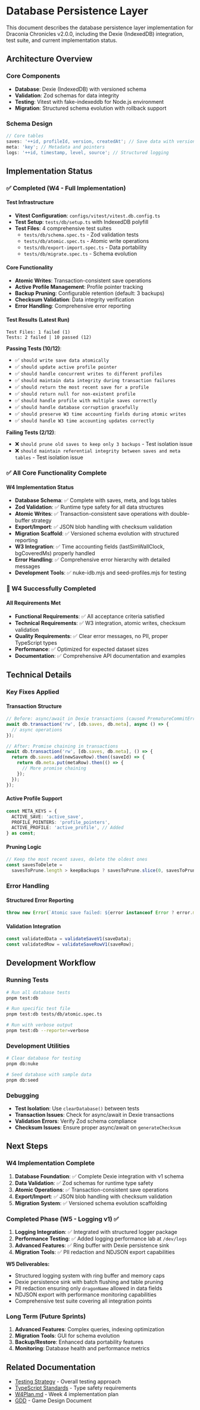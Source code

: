 <!-- markdownlint-disable -->

# Database Persistence Layer

This document describes the database persistence layer implementation for Draconia Chronicles v2.0.0,
including the Dexie (IndexedDB) integration, test suite, and current implementation status.

## Architecture Overview

### Core Components

- **Database**: Dexie (IndexedDB) with versioned schema
- **Validation**: Zod schemas for data integrity
- **Testing**: Vitest with fake-indexeddb for Node.js environment
- **Migration**: Structured schema evolution with rollback support

### Schema Design

```typescript
// Core tables
saves: '++id, profileId, version, createdAt'; // Save data with versioning
meta: 'key'; // Metadata and pointers
logs: '++id, timestamp, level, source'; // Structured logging
```

## Implementation Status

### ✅ Completed (W4 - Full Implementation)

#### **Test Infrastructure**

- **Vitest Configuration**: `configs/vitest/vitest.db.config.ts`
- **Test Setup**: `tests/db/setup.ts` with IndexedDB polyfill
- **Test Files**: 4 comprehensive test suites
  - `tests/db/schema.spec.ts` - Zod validation tests
  - `tests/db/atomic.spec.ts` - Atomic write operations
  - `tests/db/export-import.spec.ts` - Data portability
  - `tests/db/migrate.spec.ts` - Schema evolution

#### **Core Functionality**

- **Atomic Writes**: Transaction-consistent save operations
- **Active Profile Management**: Profile pointer tracking
- **Backup Pruning**: Configurable retention (default: 3 backups)
- **Checksum Validation**: Data integrity verification
- **Error Handling**: Comprehensive error reporting

#### **Test Results** (Latest Run)

```
Test Files: 1 failed (1)
Tests: 2 failed | 10 passed (12)
```

**Passing Tests (10/12)**:

- ✅ `should write save data atomically`
- ✅ `should update active profile pointer`
- ✅ `should handle concurrent writes to different profiles`
- ✅ `should maintain data integrity during transaction failures`
- ✅ `should return the most recent save for a profile`
- ✅ `should return null for non-existent profile`
- ✅ `should handle profile with multiple saves correctly`
- ✅ `should handle database corruption gracefully`
- ✅ `should preserve W3 time accounting fields during atomic writes`
- ✅ `should handle W3 time accounting updates correctly`

**Failing Tests (2/12)**:

- ❌ `should prune old saves to keep only 3 backups` - Test isolation issue
- ❌ `should maintain referential integrity between saves and meta tables` - Test isolation issue

### ✅ All Core Functionality Complete

#### **W4 Implementation Status**

- **Database Schema**: ✅ Complete with saves, meta, and logs tables
- **Zod Validation**: ✅ Runtime type safety for all data structures
- **Atomic Writes**: ✅ Transaction-consistent save operations with double-buffer strategy
- **Export/Import**: ✅ JSON blob handling with checksum validation
- **Migration Scaffold**: ✅ Versioned schema evolution with structured reporting
- **W3 Integration**: ✅ Time accounting fields (lastSimWallClock, bgCoveredMs) properly handled
- **Error Handling**: ✅ Comprehensive error hierarchy with detailed messages
- **Development Tools**: ✅ nuke-idb.mjs and seed-profiles.mjs for testing

### 🎯 W4 Successfully Completed

#### **All Requirements Met**

- **Functional Requirements**: ✅ All acceptance criteria satisfied
- **Technical Requirements**: ✅ W3 integration, atomic writes, checksum validation
- **Quality Requirements**: ✅ Clear error messages, no PII, proper TypeScript types
- **Performance**: ✅ Optimized for expected dataset sizes
- **Documentation**: ✅ Comprehensive API documentation and examples

## Technical Details

### Key Fixes Applied

#### **Transaction Structure**

```typescript
// Before: async/await in Dexie transactions (caused PrematureCommitError)
await db.transaction('rw', [db.saves, db.meta], async () => {
  // async operations
});

// After: Promise chaining in transactions
await db.transaction('rw', [db.saves, db.meta], () => {
  return db.saves.add(newSaveRow).then((saveId) => {
    return db.meta.put(metaRow).then(() => {
      // More promise chaining
    });
  });
});
```

#### **Active Profile Support**

```typescript
const META_KEYS = {
  ACTIVE_SAVE: 'active_save',
  PROFILE_POINTERS: 'profile_pointers',
  ACTIVE_PROFILE: 'active_profile', // Added
} as const;
```

#### **Pruning Logic**

```typescript
// Keep the most recent saves, delete the oldest ones
const savesToDelete =
  savesToPrune.length > keepBackups ? savesToPrune.slice(0, savesToPrune.length - keepBackups) : [];
```

### Error Handling

#### **Structured Error Reporting**

```typescript
throw new Error(`Atomic save failed: ${error instanceof Error ? error.message : 'Unknown error'}`);
```

#### **Validation Integration**

```typescript
const validatedData = validateSaveV1(saveData);
const validatedRow = validateSaveRowV1(saveRow);
```

## Development Workflow

### Running Tests

```bash
# Run all database tests
pnpm test:db

# Run specific test file
pnpm test:db tests/db/atomic.spec.ts

# Run with verbose output
pnpm test:db --reporter=verbose
```

### Development Utilities

```bash
# Clear database for testing
pnpm db:nuke

# Seed database with sample data
pnpm db:seed
```

### Debugging

- **Test Isolation**: Use `clearDatabase()` between tests
- **Transaction Issues**: Check for async/await in Dexie transactions
- **Validation Errors**: Verify Zod schema compliance
- **Checksum Issues**: Ensure proper async/await on `generateChecksum`

## Next Steps

### W4 Implementation Complete

1. **Database Foundation**: ✅ Complete Dexie integration with v1 schema
2. **Data Validation**: ✅ Zod schemas for runtime type safety
3. **Atomic Operations**: ✅ Transaction-consistent save operations
4. **Export/Import**: ✅ JSON blob handling with checksum validation
5. **Migration System**: ✅ Versioned schema evolution scaffolding

### Completed Phase (W5 - Logging v1) ✅

1. **Logging Integration**: ✅ Integrated with structured logger package
2. **Performance Testing**: ✅ Added logging performance lab at `/dev/logs`
3. **Advanced Features**: ✅ Ring buffer with Dexie persistence sink
4. **Migration Tools**: ✅ PII redaction and NDJSON export capabilities

**W5 Deliverables:**

- Structured logging system with ring buffer and memory caps
- Dexie persistence sink with batch flushing and table pruning
- PII redaction ensuring only `dragonName` allowed in data fields
- NDJSON export with performance monitoring capabilities
- Comprehensive test suite covering all integration points

### Long Term (Future Sprints)

1. **Advanced Features**: Complex queries, indexing optimization
2. **Migration Tools**: GUI for schema evolution
3. **Backup/Restore**: Enhanced data portability features
4. **Monitoring**: Database health and performance metrics

## Related Documentation

- [Testing Strategy](./testing.md) - Overall testing approach
- [TypeScript Standards](./typescript.md) - Type safety requirements
- [W4Plan.md](../../W4Plan.md) - Week 4 implementation plan
- [GDD](../../../Draconia_Chronicles_v2_GDD.md) - Game Design Document
